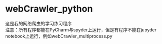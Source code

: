 # webCrawler_python
这是我的网络爬虫的学习练习程序
</br>
注意：所有程序都能在PyCharm与spyder上运行，但是有程序不能在jupyder notebook上运行，例如webCrawler_multiprocess.py</br>
